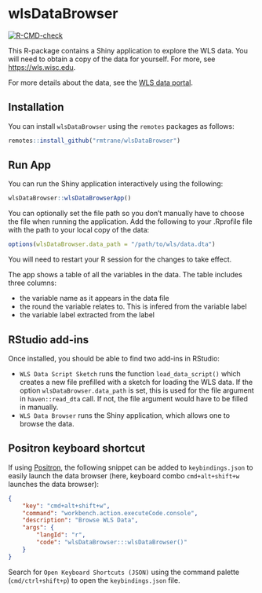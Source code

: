 

<!-- README.md is generated from README.Rmd. Please edit that file -->

# wlsDataBrowser

<!-- badges: start -->

[![R-CMD-check](https://github.com/rmtrane/wlsDataBrowser/actions/workflows/R-CMD-check.yaml/badge.svg)](https://github.com/rmtrane/wlsDataBrowser/actions/workflows/R-CMD-check.yaml)
<!-- badges: end -->

This R-package contains a Shiny application to explore the WLS data. You
will need to obtain a copy of the data for yourself. For more, see
https://wls.wisc.edu.

For more details about the data, see the [WLS data
portal](https://wls.portal.ssc.wisc.edu).

## Installation

You can install `wlsDataBrowser` using the `remotes` packages as
follows:

``` r
remotes::install_github("rmtrane/wlsDataBrowser")
```

## Run App

You can run the Shiny application interactively using the following:

``` r
wlsDataBrowser::wlsDataBrowserApp()
```

You can optionally set the file path so you don’t manually have to
choose the file when running the application. Add the following to your
.Rprofile file with the path to your local copy of the data:

``` r
options(wlsDataBrowser.data_path = "/path/to/wls/data.dta")
```

You will need to restart your R session for the changes to take effect.

The app shows a table of all the variables in the data. The table
includes three columns:

- the variable name as it appears in the data file
- the round the variable relates to. This is infered from the variable
  label
- the variable label extracted from the label

## RStudio add-ins

Once installed, you should be able to find two add-ins in RStudio:

- `WLS Data Script Sketch` runs the function `load_data_script()` which
  creates a new file prefilled with a sketch for loading the WLS data.
  If the option `wlsDataBrowser.data_path` is set, this is used for the
  file argument in `haven::read_dta` call. If not, the file argument
  would have to be filled in manually.
- `WLS Data Browser` runs the Shiny application, which allows one to
  browse the data.

## Positron keyboard shortcut

If using [Positron](https://positron.posit.co), the following snippet
can be added to `keybindings.json` to easily launch the data browser
(here, keyboard combo `cmd+alt+shift+w` launches the data browser):

``` json
{
    "key": "cmd+alt+shift+w",
    "command": "workbench.action.executeCode.console",
    "description": "Browse WLS Data",
    "args": {
        "langId": "r",
        "code": "wlsDataBrowser:::wlsDataBrowser()"
    }
}
```

Search for `Open Keyboard Shortcuts (JSON)` using the command palette
(`cmd/ctrl+shift+p`) to open the `keybindings.json` file.
